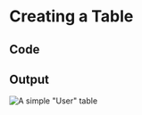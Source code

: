 # Creating a Table

## Code

<code-block src="ERModel/empty-table.ermd"/>

## Output

![A simple "User" table](empty-table.png "A simple \"User\" table")